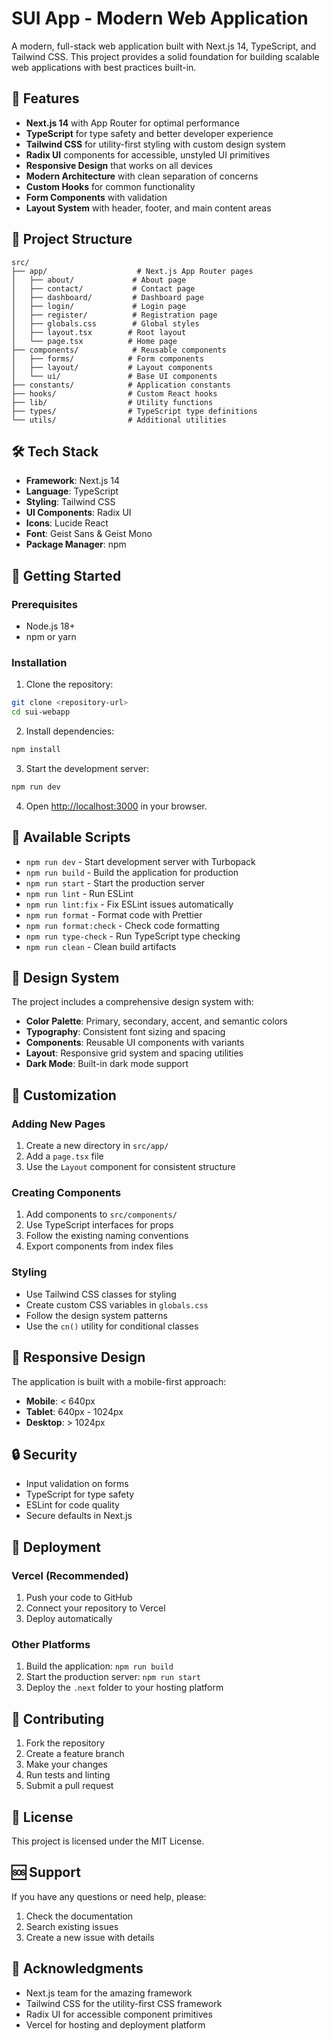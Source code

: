 # SUI App - Modern Web Application

A modern, full-stack web application built with Next.js 14, TypeScript, and Tailwind CSS. This project provides a solid foundation for building scalable web applications with best practices built-in.

## 🚀 Features

- **Next.js 14** with App Router for optimal performance
- **TypeScript** for type safety and better developer experience
- **Tailwind CSS** for utility-first styling with custom design system
- **Radix UI** components for accessible, unstyled UI primitives
- **Responsive Design** that works on all devices
- **Modern Architecture** with clean separation of concerns
- **Custom Hooks** for common functionality
- **Form Components** with validation
- **Layout System** with header, footer, and main content areas

## 📁 Project Structure

```
src/
├── app/                    # Next.js App Router pages
│   ├── about/             # About page
│   ├── contact/           # Contact page
│   ├── dashboard/         # Dashboard page
│   ├── login/             # Login page
│   ├── register/          # Registration page
│   ├── globals.css        # Global styles
│   ├── layout.tsx        # Root layout
│   └── page.tsx          # Home page
├── components/            # Reusable components
│   ├── forms/            # Form components
│   ├── layout/           # Layout components
│   └── ui/               # Base UI components
├── constants/            # Application constants
├── hooks/                # Custom React hooks
├── lib/                  # Utility functions
├── types/                # TypeScript type definitions
└── utils/                # Additional utilities
```

## 🛠️ Tech Stack

- **Framework**: Next.js 14
- **Language**: TypeScript
- **Styling**: Tailwind CSS
- **UI Components**: Radix UI
- **Icons**: Lucide React
- **Font**: Geist Sans & Geist Mono
- **Package Manager**: npm

## 🚀 Getting Started

### Prerequisites

- Node.js 18+ 
- npm or yarn

### Installation

1. Clone the repository:
```bash
git clone <repository-url>
cd sui-webapp
```

2. Install dependencies:
```bash
npm install
```

3. Start the development server:
```bash
npm run dev
```

4. Open [http://localhost:3000](http://localhost:3000) in your browser.

## 📜 Available Scripts

- `npm run dev` - Start development server with Turbopack
- `npm run build` - Build the application for production
- `npm run start` - Start the production server
- `npm run lint` - Run ESLint
- `npm run lint:fix` - Fix ESLint issues automatically
- `npm run format` - Format code with Prettier
- `npm run format:check` - Check code formatting
- `npm run type-check` - Run TypeScript type checking
- `npm run clean` - Clean build artifacts

## 🎨 Design System

The project includes a comprehensive design system with:

- **Color Palette**: Primary, secondary, accent, and semantic colors
- **Typography**: Consistent font sizing and spacing
- **Components**: Reusable UI components with variants
- **Layout**: Responsive grid system and spacing utilities
- **Dark Mode**: Built-in dark mode support

## 🔧 Customization

### Adding New Pages

1. Create a new directory in `src/app/`
2. Add a `page.tsx` file
3. Use the `Layout` component for consistent structure

### Creating Components

1. Add components to `src/components/`
2. Use TypeScript interfaces for props
3. Follow the existing naming conventions
4. Export components from index files

### Styling

- Use Tailwind CSS classes for styling
- Create custom CSS variables in `globals.css`
- Follow the design system patterns
- Use the `cn()` utility for conditional classes

## 📱 Responsive Design

The application is built with a mobile-first approach:

- **Mobile**: < 640px
- **Tablet**: 640px - 1024px  
- **Desktop**: > 1024px

## 🔒 Security

- Input validation on forms
- TypeScript for type safety
- ESLint for code quality
- Secure defaults in Next.js

## 🚀 Deployment

### Vercel (Recommended)

1. Push your code to GitHub
2. Connect your repository to Vercel
3. Deploy automatically

### Other Platforms

1. Build the application: `npm run build`
2. Start the production server: `npm run start`
3. Deploy the `.next` folder to your hosting platform

## 🤝 Contributing

1. Fork the repository
2. Create a feature branch
3. Make your changes
4. Run tests and linting
5. Submit a pull request

## 📄 License

This project is licensed under the MIT License.

## 🆘 Support

If you have any questions or need help, please:

1. Check the documentation
2. Search existing issues
3. Create a new issue with details

## 🙏 Acknowledgments

- Next.js team for the amazing framework
- Tailwind CSS for the utility-first CSS framework
- Radix UI for accessible component primitives
- Vercel for hosting and deployment platform